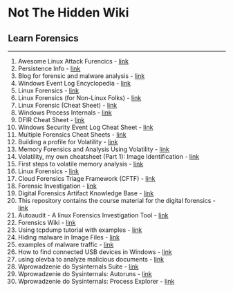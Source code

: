 # Not The Hidden Wiki

## Learn Forensics
-----

1. Awesome Linux Attack Furencics - [link](https://github.com/cr0nx/awesome-linux-attack-forensics-purplelabs)
2. Persistence Info - [link](https://persistence-info.github.io/)
3. Blog for forensic and malware analysis - [link](https://www.kahusecurity.com/posts/cmd_watcher_updated.html)
4. Windows Event Log Encyclopedia - [link](https://www.ultimatewindowssecurity.com/securitylog/encyclopedia/)
5. Linux Forensics - [link](https://tho-le.medium.com/linux-forensics-some-useful-artifacts-74497dca1ab2)
6. Linux Forensics (for Non-Linux Folks) - [link](https://deer-run.com/users/hal/LinuxForensicsForNon-LinuxFolks.pdf)
7. Linux Forensic (Cheat Sheet) - [link](https://www.hackingarticles.in/incident-response-linux-cheatsheet/)
8. Windows Process Internals - [link](https://imphash.medium.com/windows-process-internals-a-few-concepts-to-know-before-jumping-on-memory-forensics-part-5-a-2368187685e)
9. DFIR Cheat Sheet - [link](https://www.jaiminton.com/cheatsheet/DFIR/#)
10. Windows Security Event Log Cheat Sheet - [link](https://andreafortuna.org/2019/06/12/windows-security-event-logs-my-own-cheatsheet/)
11. Multiple Forensics Cheat Sheets - [link](https://training.13cubed.com/downloads)
12. Building a profile for Volatility - [link](https://cyberfibers.com/2014/05/volatility-profiles/)
13. Memory Forensics and Analysis Using Volatility - [link](https://resources.infosecinstitute.com/memory-forensics-and-analysis-using-volatility/)
14. Volatility, my own cheatsheet (Part 1): Image Identification - [link](https://www.andreafortuna.org/2017/06/25/volatility-my-own-cheatsheet-part-1-image-identification/)
15. First steps to volatile memory analysis - [link](https://medium.com/@zemelusa/first-steps-to-volatile-memory-analysis-dcbd4d2d56a1)
16. Linux Forensics - [link](https://www.pentesteracademy.com/course?id=20)
17. Cloud Forensics Triage Framework (CFTF) - [link](https://www.sans.org/white-papers/40415/)
18. Forensic Investigation - [link](https://cisco.bravais.com/s/kCvJYJKyhuyQqAZSU6Xk)
19. Digital Forensics Artifact Knowledge Base - [link](https://github.com/ForensicArtifacts/artifacts-kb)
20. This repository contains the course material for the digital forensics - [link](https://github.com/vonderchild/digital-forensics-lab)
21. Autoaudit - A linux Forensics Investigation Tool - [link](https://medium.com/@adammesser_51095/autoaudit-a-linux-forensics-investigation-tool-42877dc922f5)
22. Forensics Wiki - [link](https://forensics.wiki/)
23. Using tcpdump tutorial with examples - [link](https://danielmiessler.com/p/tcpdump/)
24. Hiding malware in Image Files - [link](https://www.virusbulletin.com/virusbulletin/2016/04/how-it-works-steganography-hides-malware-image-files/)
25. examples of malware traffic - [link](https://www.malware-traffic-analysis.net/training-exercises.html)
26. How to find connected USB devices in Windows - [link](https://winaero.com/how-to-find-and-list-connected-usb-devices-in-windows-10/)
27. using olevba to analyze malicious documents - [link](https://github.com/decalage2/oletools/wiki/olevba)
28. Wprowadzenie do Sysinternals Suite - [link](https://sekurak.pl/wprowadzenie-do-sysinternals-suite/)
29. Wprowadzenie do Sysinternals: Autoruns - [link](https://sekurak.pl/wprowadzenie-do-sysinternals-autoruns/)
30. Wprowadzenie do Sysinternals: Process Explorer - [link](https://sekurak.pl/wprowadzenie-do-sysinternals-process-explorer/)
